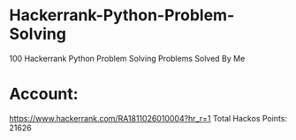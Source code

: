 # Hackerrank-Python-Problem-Solving
100 Hackerrank Python Problem Solving Problems Solved By Me

# Account: 
https://www.hackerrank.com/RA1811026010004?hr_r=1
Total Hackos Points: 21626
